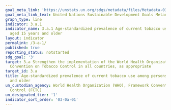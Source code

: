 ```yaml
---
goal_meta_link: 'https://unstats.un.org/sdgs/metadata/files/Metadata-03-0a-01.pdf'
goal_meta_link_text: United Nations Sustainable Development Goals Metadata
graph_type: line
indicator: 3.a.1
indicator_name: 3.a.1 Age-standardized prevalence of current tobacco use among persons
  aged 15 years and older
layout: indicator
permalink: /3-a-1/
published: true
reporting_status: notstarted
sdg_goal: '3'
target: 3.a Strengthen the implementation of the World Health Organization Framework
  Convention on Tobacco Control in all countries, as appropriate
target_id: 3.a
title: Age-standardized prevalence of current tobacco use among persons aged 15 years
  and older
un_custodian_agency: World Health Organization (WHO), Framework Convention on Tobacco
  Control (FCTC)
un_designated_tier: '1'
indicator_sort_order: '03-0a-01'
---
```

